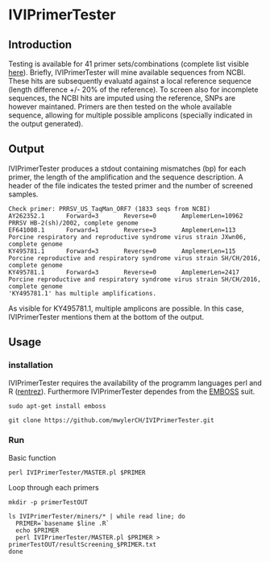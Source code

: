 # IVIPrimerTester

## Introduction

Testing is available for 41 primer sets/combinations (complete list visible [here](RefFiles/primerIVI.txt)).
Briefly, IVIPrimerTester will mine available sequences from NCBI. These hits are subsequently evaluatd against a local reference sequence (length difference +/- 20% of the reference). To screen also for incomplete sequences, the NCBI hits are imputed using the reference, SNPs are however maintaned. Primers are then tested on the whole available sequence, allowing for multiple possible amplicons (specially indicated in the output generated).

## Output

IVIPrimerTester produces a stdout containing mismatches (bp) for each primer, the length of the amplification and the sequence description. A header of the file indicates the tested primer and the number of screened samples.
```
Check primer: PRRSV_US_TaqMan_ORF7 (1833 seqs from NCBI)
AY262352.1      Forward=3       Reverse=0       AmplemerLen=10962        PRRSV HB-2(sh)/2002, complete genome
EF641008.1      Forward=1       Reverse=3       AmplemerLen=113  Porcine respiratory and reproductive syndrome virus strain JXwn06, complete genome
KY495781.1      Forward=3       Reverse=0       AmplemerLen=115  Porcine reproductive and respiratory syndrome virus strain SH/CH/2016, complete genome
KY495781.1      Forward=3       Reverse=0       AmplemerLen=2417         Porcine reproductive and respiratory syndrome virus strain SH/CH/2016, complete genome
'KY495781.1' has multiple amplifications.
```
As visible for KY495781.1, multiple amplicons are possible. In this case, IVIPrimerTester mentions them at the bottom of the output.


## Usage

### installation

IVIPrimerTester requires the availability of the programm languages perl and R ([rentrez](https://cran.r-project.org/web/packages/rentrez/index.html)).
Furthermore IVIPrimerTester dependes from the [EMBOSS](https://emboss.sourceforge.net/) suit.

```
sudo apt-get install emboss

git clone https://github.com/mwylerCH/IVIPrimerTester.git
```

### Run

Basic function
```
perl IVIPrimerTester/MASTER.pl $PRIMER
```


Loop through each primers
```
mkdir -p primerTestOUT
 
ls IVIPrimerTester/miners/* | while read line; do
  PRIMER=`basename $line .R`
  echo $PRIMER
  perl IVIPrimerTester/MASTER.pl $PRIMER > primerTestOUT/resultScreening_$PRIMER.txt
done
```
